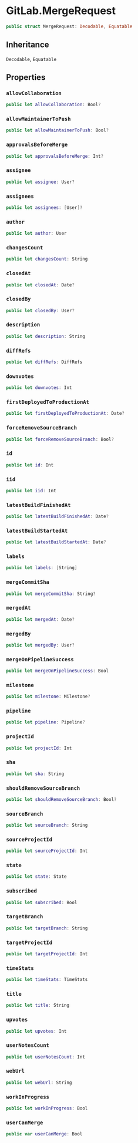 # GitLab.MergeRequest

``` swift
public struct MergeRequest: Decodable, Equatable 
```

## Inheritance

`Decodable`, `Equatable`

## Properties

### `allowCollaboration`

``` swift
public let allowCollaboration: Bool?
```

### `allowMaintainerToPush`

``` swift
public let allowMaintainerToPush: Bool?
```

### `approvalsBeforeMerge`

``` swift
public let approvalsBeforeMerge: Int?
```

### `assignee`

``` swift
public let assignee: User?
```

### `assignees`

``` swift
public let assignees: [User]?
```

### `author`

``` swift
public let author: User
```

### `changesCount`

``` swift
public let changesCount: String
```

### `closedAt`

``` swift
public let closedAt: Date?
```

### `closedBy`

``` swift
public let closedBy: User?
```

### `description`

``` swift
public let description: String
```

### `diffRefs`

``` swift
public let diffRefs: DiffRefs
```

### `downvotes`

``` swift
public let downvotes: Int
```

### `firstDeployedToProductionAt`

``` swift
public let firstDeployedToProductionAt: Date?
```

### `forceRemoveSourceBranch`

``` swift
public let forceRemoveSourceBranch: Bool?
```

### `id`

``` swift
public let id: Int
```

### `iid`

``` swift
public let iid: Int
```

### `latestBuildFinishedAt`

``` swift
public let latestBuildFinishedAt: Date?
```

### `latestBuildStartedAt`

``` swift
public let latestBuildStartedAt: Date?
```

### `labels`

``` swift
public let labels: [String]
```

### `mergeCommitSha`

``` swift
public let mergeCommitSha: String?
```

### `mergedAt`

``` swift
public let mergedAt: Date?
```

### `mergedBy`

``` swift
public let mergedBy: User?
```

### `mergeOnPipelineSuccess`

``` swift
public let mergeOnPipelineSuccess: Bool
```

### `milestone`

``` swift
public let milestone: Milestone?
```

### `pipeline`

``` swift
public let pipeline: Pipeline?
```

### `projectId`

``` swift
public let projectId: Int
```

### `sha`

``` swift
public let sha: String
```

### `shouldRemoveSourceBranch`

``` swift
public let shouldRemoveSourceBranch: Bool?
```

### `sourceBranch`

``` swift
public let sourceBranch: String
```

### `sourceProjectId`

``` swift
public let sourceProjectId: Int
```

### `state`

``` swift
public let state: State
```

### `subscribed`

``` swift
public let subscribed: Bool
```

### `targetBranch`

``` swift
public let targetBranch: String
```

### `targetProjectId`

``` swift
public let targetProjectId: Int
```

### `timeStats`

``` swift
public let timeStats: TimeStats
```

### `title`

``` swift
public let title: String
```

### `upvotes`

``` swift
public let upvotes: Int
```

### `userNotesCount`

``` swift
public let userNotesCount: Int
```

### `webUrl`

``` swift
public let webUrl: String
```

### `workInProgress`

``` swift
public let workInProgress: Bool
```

### `userCanMerge`

``` swift
public var userCanMerge: Bool 
```
